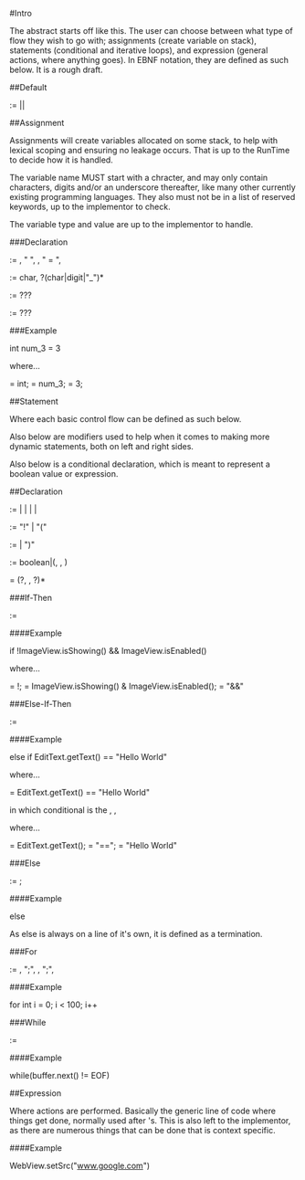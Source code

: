 #Intro

The abstract starts off like this. The user can choose between what type of flow they wish to go with; assignments (create variable on stack), statements (conditional and iterative loops), and expression (general actions, where anything goes). In EBNF notation, they are defined as such below. It is a rough draft.

##Default

<default> := <assignment>|<statements>|<expression>

##Assignment

Assignments will create variables allocated on some stack, to help with lexical scoping and ensuring no leakage occurs. That is up to the RunTime to decide how it is handled.

The variable name MUST start with a chracter, and may only contain characters, digits and/or an underscore thereafter, like many other currently existing programming languages. They also must not be in a list of reserved keywords, up to the implementor to check.

The variable type and value are up to the implementor to handle.

###Declaration

<assignment> := <var-type>, " ", <var-name>, " = ", <value>

<var-name> := char, ?(char|digit|"_")*

<var-type> := ???

<value> := ???

###Example

int num_3 = 3

where...

<var-type> = int; <var-name> = num_3; <value> = 3;

##Statement

Where each basic control flow can be defined as such below.

Also below are modifiers used to help when it comes to making more dynamic statements, both on left and right sides.

Also below is a conditional declaration, which is meant to represent a boolean value or expression.

##Declaration

<statement> := <if-then> | <else-if-then> | <else> | <for> | <while>

<l-modifier> := "!" | "("

<r-modifier> := <logical-op> | ")"

<conditional> := boolean|(<value>, <comparison-op>, <value>)

<chained-conditional> = (?<l-modifier>, <conditional>, ?<r-modifier>)*

###If-Then

<if-then> := <chained-conditional>

####Example

if !ImageView.isShowing() && ImageView.isEnabled()

where...

<l-modifier> = !; <conditional> = ImageView.isShowing() & ImageView.isEnabled(); <r-modifier> = "&&"

###Else-If-Then

<else-if-then> := <if-then>

####Example

else if EditText.getText()  == "Hello World"

where...

<conditional> = EditText.getText() == "Hello World"

in which conditional is the <value>, <comparison-op>, <value>

where...

<value> = EditText.getText(); <comparison-op> = "=="; <value> = "Hello World"

###Else

<else> := ;

####Example

else

As else is always on a line of it's own, it is defined as a termination.

###For

<for> := <assignment>, ";", <chained-conditional>, ";", <expression>

####Example

for int i = 0; i < 100; i++

###While

<while> := <chained-conditional>

####Example

while(buffer.next() != EOF)

##Expression

Where actions are performed. Basically the generic line of code where things get done, normally used after <statement>'s. This is also left to the implementor, as there are numerous things that can be done that is context specific.

####Example

WebView.setSrc("www.google.com")
